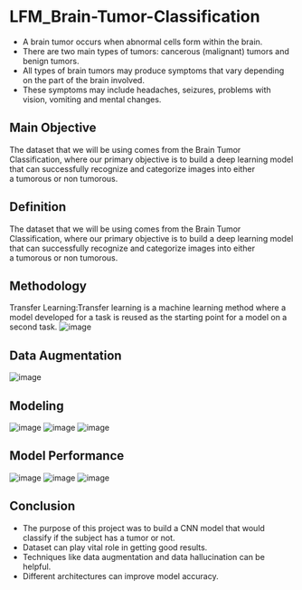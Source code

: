 # LFM_Brain-Tumor-Classification

* A brain tumor occurs when abnormal cells form within the brain.
* There are two main types of tumors: cancerous (malignant) tumors and benign tumors.
* All types of brain tumors may produce symptoms that vary depending on the part of the brain involved.
* These symptoms may include headaches, seizures, problems with vision, vomiting and mental changes.

## Main Objective

The dataset that we will be using comes from the Brain Tumor Classification, where our primary objective is to build a deep learning model that can successfully recognize and categorize images into either a tumorous or non tumorous.

## Definition

The dataset that we will be using comes from the Brain Tumor Classification, where our primary objective is to build a deep learning model that can successfully recognize and categorize images into either a tumorous or non tumorous.

## Methodology

Transfer Learning:Transfer learning is a machine learning method where a model developed for a task is reused as the starting point for a model on a second task.
![image](https://user-images.githubusercontent.com/52135942/212910180-cf447f9a-6be1-4974-8ab8-c361841afd9e.png)

## Data Augmentation

![image](https://user-images.githubusercontent.com/52135942/212910276-3acd379c-23ee-475c-bc59-d5489dda226d.png)

## Modeling
![image](https://user-images.githubusercontent.com/52135942/212910381-0451e712-8644-40f7-965a-55ee208045c0.png)
![image](https://user-images.githubusercontent.com/52135942/212910401-84baf8d6-c349-426f-9f89-bd329ccae0dc.png)
![image](https://user-images.githubusercontent.com/52135942/212910419-57c84f57-1df9-48c9-898d-56b5dbaeb4d5.png)

## Model Performance

![image](https://user-images.githubusercontent.com/52135942/212910519-34262688-bd24-4a7b-aeb7-d590a4634cab.png)
![image](https://user-images.githubusercontent.com/52135942/212910561-813e7acf-f992-4fa2-a411-4f257ea19ec3.png)
![image](https://user-images.githubusercontent.com/52135942/212910582-1548a49c-3f15-4507-bf2d-e3a1a42b1004.png)

## Conclusion

* The purpose of this project was to build a CNN model that would classify if the subject has a tumor or not.
* Dataset can play vital role in getting good results.
* Techniques like data augmentation and data hallucination can be helpful.
* Different architectures can improve model accuracy.















